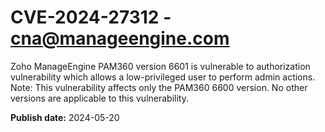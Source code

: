 # CVE-2024-27312 - cna@manageengine.com

Zoho ManageEngine PAM360 version 6601 is vulnerable to authorization vulnerability which allows a low-privileged user to perform admin actions.
Note: This vulnerability affects only the PAM360 6600 version. No other versions are applicable to this vulnerability.

**Publish date:** 2024-05-20
